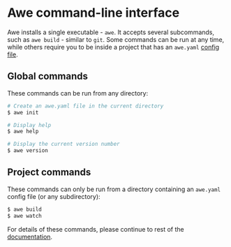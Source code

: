 # Awe command-line interface

Awe installs a single executable - `awe`. It accepts several subcommands, such as `awe build` - similar to `git`. Some commands can be run at any time, while others require you to be inside a project that has an `awe.yaml` [config file](configuration.md).

## Global commands

These commands can be run from any directory:

```bash
# Create an awe.yaml file in the current directory
$ awe init

# Display help
$ awe help

# Display the current version number
$ awe version
```

## Project commands

These commands can only be run from a directory containing an `awe.yaml` config file (or any subdirectory):

```bash
$ awe build
$ awe watch
```

For details of these commands, please continue to rest of the [documentation](./).

